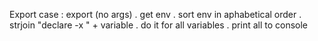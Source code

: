 Export
case : export (no args)
. get env
. sort env in aphabetical order
. strjoin "declare -x "  + variable
. do it for all variables
. print all to console